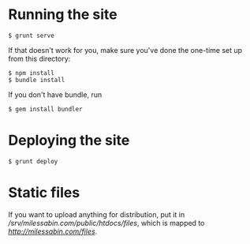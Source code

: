 # Running the site

    $ grunt serve

If that doesn't work for you, make sure you've done the one-time set up from this directory:

    $ npm install
    $ bundle install
    
If you don't have bundle, run

	$ gem install bundler
	
# Deploying the site

    $ grunt deploy

# Static files

If you want to upload anything for distribution, put it in _/srv/milessabin.com/public/htdocs/files_, which is mapped to _http://milessabin.com/files_.
